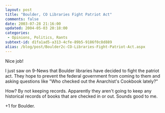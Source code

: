 ```yaml
---
layout: post
title: "Boulder, CO Libraries Fight Patriot Act"
comments: false
date: 2003-07-28 21:16:00
updated: 2004-05-03 20:18:00
categories:
 - Opinions, Politics, Rants
subtext-id: d1fa1ad5-a313-4cfe-89b5-9186f0c8d889
alias: /blog/post/Boulder2c-CO-Libraries-Fight-Patriot-Act.aspx
---
```



Nice job!

I just saw on 9-News that Boulder libraries have decided to fight the patriot act. They hope to prevent the federal government from coming to them and asking questions like "Who checked out the Anarchist's Cookbook lately?"

How? By not keeping records. Apparently they aren't going to keep any historical records of books that are checked in or out. Sounds good to me.

+1 for Boulder.
